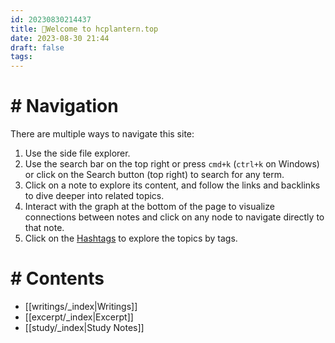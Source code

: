 ```yaml
---
id: 20230830214437
title: 🌱Welcome to hcplantern.top
date: 2023-08-30 21:44
draft: false
tags: 
---
```


# # Navigation

There are multiple ways to navigate this site: 

1. Use the side file explorer.
1. Use the search bar on the top right or press `cmd+k` (`ctrl+k` on Windows) or click on the Search button (top right) to search for any term.
2. Click on a note to explore its content, and follow the links and backlinks to dive deeper into related topics.
3. Interact with the graph at the bottom of the page to visualize connections between notes and click on any node to navigate directly to that note.
4. Click on the [Hashtags](tags) to explore the topics by tags.

# # Contents

- [[writings/_index|Writings]]
- [[excerpt/_index|Excerpt]]
- [[study/_index|Study Notes]]

